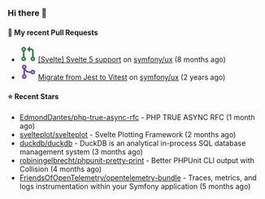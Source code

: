 ### Hi there 👋

#### 🔨 My recent Pull Requests

- ![](./assets/pr-open.svg) [[Svelte] Svelte 5 support](https://github.com/symfony/ux/pull/2288) on [symfony/ux](https://github.com/symfony/ux) (8 months ago)
- ![](./assets/pr-merged.svg) [Migrate from Jest to Vitest](https://github.com/symfony/ux/pull/1202) on [symfony/ux](https://github.com/symfony/ux) (2 years ago)

#### ⭐ Recent Stars

- [EdmondDantes/php-true-async-rfc](https://github.com/EdmondDantes/php-true-async-rfc) - PHP TRUE ASYNC RFC (1 month ago)
- [svelteplot/svelteplot](https://github.com/svelteplot/svelteplot) - Svelte Plotting Framework (2 months ago)
- [duckdb/duckdb](https://github.com/duckdb/duckdb) - DuckDB is an analytical in-process SQL database management system (3 months ago)
- [robiningelbrecht/phpunit-pretty-print](https://github.com/robiningelbrecht/phpunit-pretty-print) - Better PHPUnit CLI output with Collision (4 months ago)
- [FriendsOfOpenTelemetry/opentelemetry-bundle](https://github.com/FriendsOfOpenTelemetry/opentelemetry-bundle) - Traces, metrics, and logs instrumentation within your Symfony application (5 months ago)